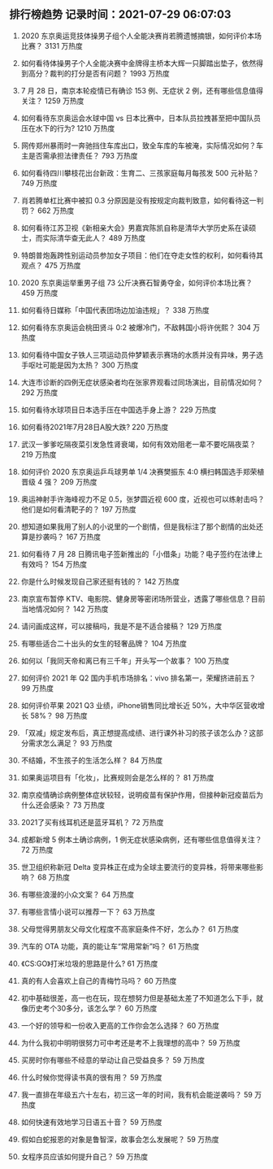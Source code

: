 
## 排行榜趋势 记录时间：2021-07-29 06:07:03
  
  1. 2020 东京奥运竞技体操男子组个人全能决赛肖若腾遗憾摘银，如何评价本场比赛？ 3131 万热度
    
  2. 如何看待体操男子个人全能决赛中金牌得主桥本大辉一只脚踏出垫子，依然得到高分？裁判的打分是否有问题？ 1993 万热度
    
  3. 7 月 28 日，南京本轮疫情已有确诊 153 例、无症状 2 例，还有哪些信息值得关注？ 1259 万热度
    
  4. 如何看待东京奥运会水球中国 vs 日本比赛中，日本队员拉拽甚至把中国队员压在水下的行为? 1210 万热度
    
  5. 网传郑州暴雨时一奔驰挡住车库出口，致全车库的车被淹，实际情况如何？车主是否需承担法律责任？ 793 万热度
    
  6. 如何看待四川攀枝花出台新政：生育二、三孩家庭每月每孩发 500 元补贴？ 749 万热度
    
  7. 肖若腾单杠比赛中被扣 0.3 分原因是没有按规定向裁判致意，如何看待这一判罚？ 662 万热度
    
  8. 如何看待江苏卫视《新相亲大会》男嘉宾陈凯自称是清华大学历史系在读硕士，而实际清华查无此人？ 489 万热度
    
  9. 特朗普炮轰跨性别运动员参加女子项目：他们在夺走女性的权利，如何看待其观点？ 475 万热度
    
  10. 2020 东京奥运举重男子组 73 公斤决赛石智勇夺金，如何评价本场比赛？ 459 万热度
    
  11. 如何看待日媒称「中国代表团场边加油违规」？ 338 万热度
    
  12. 如何看待东京奥运会桃田贤斗 0:2 被爆冷门，不敌韩国小将许侊熙？ 304 万热度
    
  13. 如何看待中国女子铁人三项运动员仲梦颖表示赛场的水质并没有异味，男子选手呕吐可能是因为太热？ 300 万热度
    
  14. 大连市诊断的四例无症状感染者均在张家界观看过同场演出，目前情况如何？ 292 万热度
    
  15. 如何看待水球项目日本选手压在中国选手身上游？ 229 万热度
    
  16. 如何看待2021年7月28日A股大跌? 220 万热度
    
  17. 武汉一爹爹吃隔夜菜引发急性肾衰竭，如何有效劝阻老一辈不要吃隔夜菜？ 219 万热度
    
  18. 如何评价 2020 东京奥运乒乓球男单 1/4 决赛樊振东 4:0 横扫韩国选手郑荣植晋级 4 强？ 209 万热度
    
  19. 奥运神射手许海峰视力不足 0.5，张梦圆近视 600 度，近视也可以练射击吗？他们是如何看清靶子的？ 197 万热度
    
  20. 想知道如果我用了别人的小说里的一个剧情，但是我标注了那个剧情的出处还算是抄袭吗？ 167 万热度
    
  21. 如何看待 7 月 28 日腾讯电子签新推出的「小借条」功能？电子签约在法律上有效吗？ 154 万热度
    
  22. 你是什么时候发现自己家还挺有钱的？ 142 万热度
    
  23. 南京宣布暂停 KTV、电影院、健身房等密闭场所营业，透露了哪些信息？目前当地情况如何？ 142 万热度
    
  24. 请问画成这样，可以接稿吗，我是不是不适合接稿？ 129 万热度
    
  25. 有哪些适合二十出头的女生的轻奢品牌？ 104 万热度
    
  26. 如何以「我同天帝和离已有三千年」开头写一个故事？ 100 万热度
    
  27. 如何评价 2021 年 Q2 国内手机市场排名：vivo 排名第一，荣耀挤进前五？ 99 万热度
    
  28. 如何评价苹果 2021 Q3 业绩，iPhone销售同比增长近 50%，大中华区营收增长 58%？ 98 万热度
    
  29. 「双减」规定发布后，真正想提高成绩、进行课外补习的孩子该怎么办？这部分需求怎么满足？ 93 万热度
    
  30. 不结婚，不生孩子的生活怎么样？ 84 万热度
    
  31. 如果奥运项目有「化妆」，比赛规则会是怎么样的？ 81 万热度
    
  32. 南京疫情确诊病例整体症状较轻，说明疫苗有保护作用，但接种新冠疫苗后为什么还会感染？ 73 万热度
    
  33. 2021了买有线耳机还是蓝牙耳机？ 72 万热度
    
  34. 成都新增 5 例本土确诊病例，1 例无症状感染病例，还有哪些信息值得关注？ 72 万热度
    
  35. 世卫组织称新冠 Delta 变异株正在成为全球主要流行的变异株，将带来哪些影响？ 68 万热度
    
  36. 有哪些浪漫的小众文案？ 64 万热度
    
  37. 有哪些言情小说可以推荐一下？ 63 万热度
    
  38. 父母觉得男朋友父母文化程度不高家庭条件不好，怎么办？ 61 万热度
    
  39. 汽车的 OTA 功能，真的能让车“常用常新”吗？ 61 万热度
    
  40. 《CS:GO》打米垃圾的思路是什么? 61 万热度
    
  41. 真的有人会喜欢上自己的青梅竹马吗？ 60 万热度
    
  42. 初中基础很差，高一也在玩，现在想努力但是基础太差了不知道怎么下手，就像历史考个30多分，该怎么学？ 60 万热度
    
  43. 一个好的领导和一份收入更高的工作你会怎么选择？ 60 万热度
    
  44. 为什么我初中明明很努力可中考还是考不上我理想的高中？ 59 万热度
    
  45. 买房时你有哪些不经意的举动让自己受益良多？ 59 万热度
    
  46. 什么时候你觉得读书真的很有用？ 59 万热度
    
  47. 我一直排在年级五六十左右，初三这一年的时间，我有机会能逆袭吗？ 59 万热度
    
  48. 如何快速有效地学习日语五十音？ 59 万热度
    
  49. 假如白蛇报恩的对象是鲁智深，故事会怎么发展呢？ 59 万热度
    
  50. 女程序员应该如何提升自己？ 59 万热度
    
